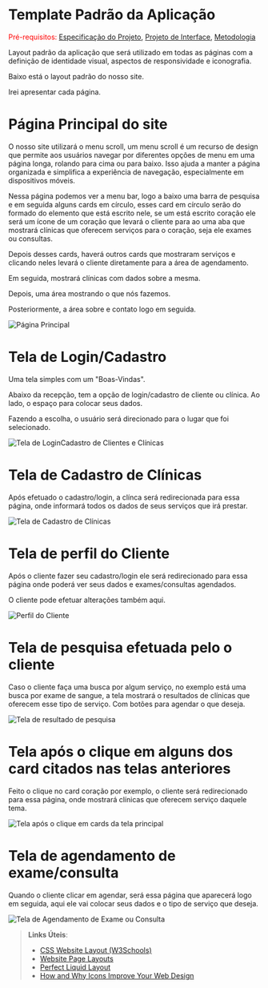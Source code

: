 # Template Padrão da Aplicação

<span style="color:red">Pré-requisitos: <a href="2-Especificação do Projeto.md"> Especificação do Projeto</a></span>, <a href="3-Projeto de Interface.md"> Projeto de Interface</a>, <a href="4-Metodologia.md"> Metodologia</a>

Layout padrão da aplicação que será utilizado em todas as páginas com a definição de identidade visual, aspectos de responsividade e iconografia.

Baixo está o layout padrão do nosso site.

Irei apresentar cada página.

# Página Principal do site

O nosso site utilizará o menu scroll, um menu scroll é um recurso de design que permite aos usuários navegar por diferentes opções de menu em uma página longa, rolando para cima ou para baixo. Isso ajuda a manter a página organizada e simplifica a experiência de navegação, especialmente em dispositivos móveis.

Nessa página podemos ver a menu bar, logo a baixo uma barra de pesquisa e em seguida alguns cards em círculo, esses card em círculo serão do formado do elemento que está escrito nele, se um está escrito coração ele será um ícone de um coração que levará o cliente para ao uma aba que mostrará clínicas que oferecem serviços para o coração, seja ele exames ou consultas.

Depois desses cards, haverá outros cards que mostraram serviços e clicando neles levará o cliente diretamente para a área de agendamento.

Em seguida, mostrará clínicas com dados sobre a mesma.

Depois, uma área mostrando o que nós fazemos.

Posteriormente, a área sobre e contato logo em seguida.

![Página Principal](https://github.com/ICEI-PUC-Minas-PMV-ADS/pmv-ads-2024-1-e2-proj-int-t4-HmoreH/assets/117231834/8b1ecd44-5bb2-4f2e-a974-ed9243a52bc8)


# Tela de Login/Cadastro

Uma tela simples com um "Boas-Vindas".

Abaixo da recepção, tem a opção de login/cadastro de cliente ou clínica. Ao lado, o espaço para colocar seus dados.

Fazendo a escolha, o usuário será direcionado para o lugar que foi selecionado.



![Tela de LoginCadastro de Clientes e Clínicas](https://github.com/ICEI-PUC-Minas-PMV-ADS/pmv-ads-2024-1-e2-proj-int-t4-HmoreH/assets/117231834/83f8e2db-446b-4434-9df4-8cb02d16b9f6)



# Tela de Cadastro de Clínicas

Após efetuado o cadastro/login, a clínca será redirecionada para essa página, onde informará todos os dados de seus serviços que irá prestar.


![Tela de Cadastro de Clínicas](https://github.com/ICEI-PUC-Minas-PMV-ADS/pmv-ads-2024-1-e2-proj-int-t4-HmoreH/assets/117231834/ec8d7b1b-2a31-49f1-ab58-a513a3280cf9)


# Tela de perfil do Cliente

Após o cliente fazer seu cadastro/login ele será redirecionado para essa página onde poderá ver seus dados e exames/consultas agendados.

O cliente pode efetuar alterações também aqui.


![Perfil do Cliente](https://github.com/ICEI-PUC-Minas-PMV-ADS/pmv-ads-2024-1-e2-proj-int-t4-HmoreH/assets/117231834/4b163362-4de7-4320-890a-3847f39f21dd)



# Tela de pesquisa efetuada pelo o cliente

Caso o cliente faça uma busca por algum serviço, no exemplo está uma busca por exame de sangue, a tela mostrará o resultados de clínicas que oferecem esse tipo de serviço. Com botões para agendar o que deseja.



![Tela de resultado de pesquisa](https://github.com/ICEI-PUC-Minas-PMV-ADS/pmv-ads-2024-1-e2-proj-int-t4-HmoreH/assets/117231834/ecbf67a7-d911-44e0-9e64-eb87c8b01a93)



# Tela após o clique em alguns dos card citados nas telas anteriores

Feito o clique no card coração por exemplo, o cliente será redirecionado para essa página, onde mostrará clínicas que oferecem serviço daquele tema.


![Tela após o clique em cards da tela principal](https://github.com/ICEI-PUC-Minas-PMV-ADS/pmv-ads-2024-1-e2-proj-int-t4-HmoreH/assets/117231834/836b4d2d-038b-4fb5-b394-79d14ca6c09e)



# Tela de agendamento de exame/consulta

Quando o cliente clicar em agendar, será essa página que aparecerá logo em seguida, aqui ele vai colocar seus dados e o tipo de serviço que deseja.



![Tela de Agendamento de Exame ou Consulta](https://github.com/ICEI-PUC-Minas-PMV-ADS/pmv-ads-2024-1-e2-proj-int-t4-HmoreH/assets/117231834/cd2fba31-9bac-4752-ac07-8e612549d0fa)



> **Links Úteis**:
>
> - [CSS Website Layout (W3Schools)](https://www.w3schools.com/css/css_website_layout.asp)
> - [Website Page Layouts](http://www.cellbiol.com/bioinformatics_web_development/chapter-3-your-first-web-page-learning-html-and-css/website-page-layouts/)
> - [Perfect Liquid Layout](https://matthewjamestaylor.com/perfect-liquid-layouts)
> - [How and Why Icons Improve Your Web Design](https://usabilla.com/blog/how-and-why-icons-improve-you-web-design/)
